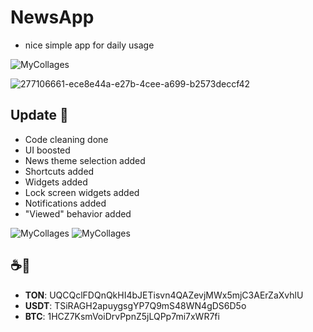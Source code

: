# NewsApp

- nice simple app for daily usage

![MyCollages](https://user-images.githubusercontent.com/88098218/163708413-25bdc1bf-057d-467f-9b4a-461255608ec6.jpg)

![277106661-ece8e44a-e27b-4cee-a699-b2573deccf42](https://github.com/11010001101001/News/assets/88098218/1fc3c36b-771f-41dc-abd1-3538950ef50f)

## Update 🎉 
- Code cleaning done
- UI boosted
- News theme selection added
- Shortcuts added
- Widgets added
- Lock screen widgets added
- Notifications added
- "Viewed" behavior added

![MyCollages](https://github.com/11010001101001/News/assets/88098218/edde6e30-44f1-4fce-9721-dcb52b2d1182)
![MyCollages](https://github.com/11010001101001/News/assets/88098218/a2cef452-c1bc-42d7-9796-0800085109ef)

## ☕️🙈
- **TON**: UQCQclFDQnQkHI4bJETisvn4QAZevjMWx5mjC3AErZaXvhlU
- **USDT**: TSiRAGH2apuygsgYP7Q9mS48WN4gDS6D5o
- **BTC**: 1HCZ7KsmVoiDrvPpnZ5jLQPp7mi7xWR7fi
